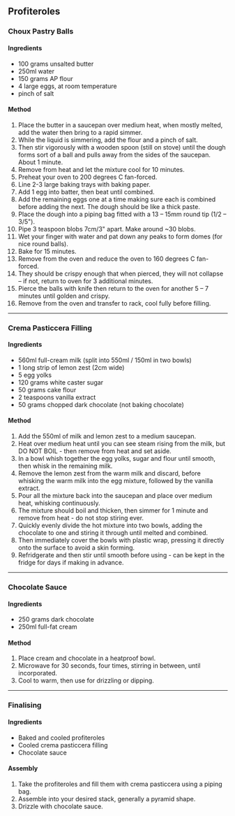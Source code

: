 ## Profiteroles

### Choux Pastry Balls

#### Ingredients

* 100 grams unsalted butter
* 250ml water
* 150 grams AP flour
* 4 large eggs, at room temperature
* pinch of salt

#### Method

1. Place the butter in a saucepan over medium heat, when mostly melted, add the water then bring to a rapid simmer.
1. While the liquid is simmering, add the flour and a pinch of salt.
1. Then stir vigorously with a wooden spoon (still on stove) until the dough forms sort of a ball and pulls away from the sides of the saucepan. About 1 minute.
1. Remove from heat and let the mixture cool for 10 minutes.
1. Preheat your oven to 200 degrees C fan-forced.
1. Line 2-3 large baking trays with baking paper.
1. Add 1 egg into batter, then beat until combined.
1. Add the remaining eggs one at a time making sure each is combined before adding the next. The dough should be like a thick paste.
1. Place the dough into a piping bag fitted with a 13 – 15mm round tip (1/2 – 3/5").
1. Pipe 3 teaspoon blobs 7cm/3" apart. Make around ~30 blobs.
1. Wet your finger with water and pat down any peaks to form domes (for nice round balls).
1. Bake for 15 minutes.
1. Remove from the oven and reduce the oven to 160 degrees C fan-forced.
1. They should be crispy enough that when pierced, they will not collapse – if not, return to oven for 3 additional minutes.
1. Pierce the balls with knife then return to the oven for another 5 – 7 minutes until golden and crispy.
1. Remove from the oven and transfer to rack, cool fully before filling.


---

### Crema Pasticcera Filling

#### Ingredients

* 560ml full-cream milk (split into 550ml / 150ml in two bowls)
* 1 long strip of lemon zest (2cm wide)
* 5 egg yolks
* 120 grams white caster sugar
* 50 grams cake flour
* 2 teaspoons vanilla extract
* 50 grams chopped dark chocolate (not baking chocolate)

#### Method

1. Add the 550ml of milk and lemon zest to a medium saucepan.
1. Heat over medium heat until you can see steam rising from the milk, but DO NOT BOIL - then remove from heat and set aside.
1. In a bowl whish together the egg yolks, sugar and flour until smooth, then whisk in the remaining milk.
1. Remove the lemon zest from the warm milk and discard, before whisking the warm milk into the egg mixture, followed by the vanilla extract.
1. Pour all the mixture back into the saucepan and place over medium heat, whisking continuously. 
1. The mixture should boil and thicken, then simmer for 1 minute and remove from heat - do not stop stiring ever.
1. Quickly evenly divide the hot mixture into two bowls, adding the chocolate to one and stiring it through until melted and combined.
1. Then immediately cover the bowls with plastic wrap, pressing it directly onto the surface to avoid a skin forming.
1. Refridgerate and then stir until smooth before using - can be kept in the fridge for days if making in advance.


---

### Chocolate Sauce

#### Ingredients

* 250 grams dark chocolate
* 250ml full-fat cream

#### Method

1. Place cream and chocolate in a heatproof bowl.
1. Microwave for 30 seconds, four times, stirring in between, until incorporated.
1. Cool to warm, then use for drizzling or dipping.


---

### Finalising

#### Ingredients

* Baked and cooled profiteroles
* Cooled crema pasticcera filling
* Chocolate sauce

#### Assembly

1. Take the profiteroles and fill them with crema pasticcera using a piping bag.
1. Assemble into your desired stack, generally a pyramid shape.
1. Drizzle with chocolate sauce.
